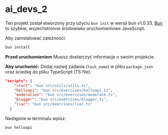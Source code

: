 # ai_devs_2

Ten projekt został stworzony przy użyciu `bun init` w wersji bun v1.0.33. [Bun](https://bun.sh) to szybkie, wszechstronne środowisko uruchomieniowe JavaScript.

Aby zainstalować zależności:

```bash
bun install
```

**Przed uruchomieniem**
Musisz dostarczyć informacje o swoim projekcie.



**Aby uruchomić:** 
Dodaj nazwę zadania (`task_name`) w pliku `package.json` oraz ścieżkę do pliku TypeScript (TS file).

```json
"scripts": {
    "start": "bun src/utils/utils.ts",
    "helloapi": "bun src/exercises/helloapi.ts",
    "moderation": "bun src/exercises/moderate.ts",
    "blogger": "bun src/exercises/blogger.ts",
    "liar": "bun src/exercises/liar.ts"
  }
```
Następnie w terminalu wpisz:
```bash
bun helloapi
```